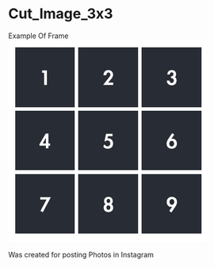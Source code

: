 # Cut_Image_3x3

Example Of Frame
![Image description](https://github.com/saveliyshatrov/Cut_Image_3x3/blob/master/%D0%A1%D0%BD%D0%B8%D0%BC%D0%BE%D0%BA%20%D1%8D%D0%BA%D1%80%D0%B0%D0%BD%D0%B0%202020-04-29%20%D0%B2%2017.48.30.png?raw=true)

Was created for posting Photos in Instagram

